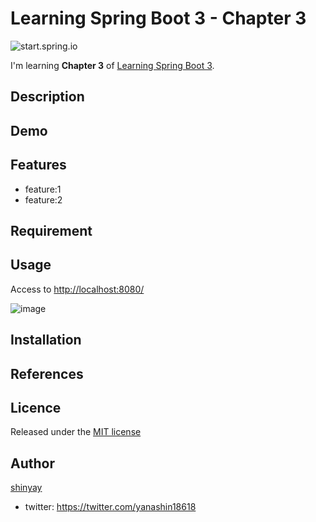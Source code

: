 # Learning Spring Boot 3 - Chapter 3

![start.spring.io](https://user-images.githubusercontent.com/3072734/221808217-9104fb50-ff57-4482-885d-54013e739952.png)

I'm learning **Chapter 3** of [Learning Spring Boot 3](https://www.packtpub.com/product/learning-spring-boot-30-third-edition/9781803233307).

## Description

## Demo

## Features

- feature:1
- feature:2

## Requirement

## Usage

Access to <http://localhost:8080/>

![image](https://user-images.githubusercontent.com/3072734/218712063-bab299f1-c9fd-422a-9645-263ddb5097e7.png)


## Installation

## References

## Licence

Released under the [MIT license](https://gist.githubusercontent.com/shinyay/56e54ee4c0e22db8211e05e70a63247e/raw/34c6fdd50d54aa8e23560c296424aeb61599aa71/LICENSE)

## Author

[shinyay](https://github.com/shinyay)
- twitter: https://twitter.com/yanashin18618
